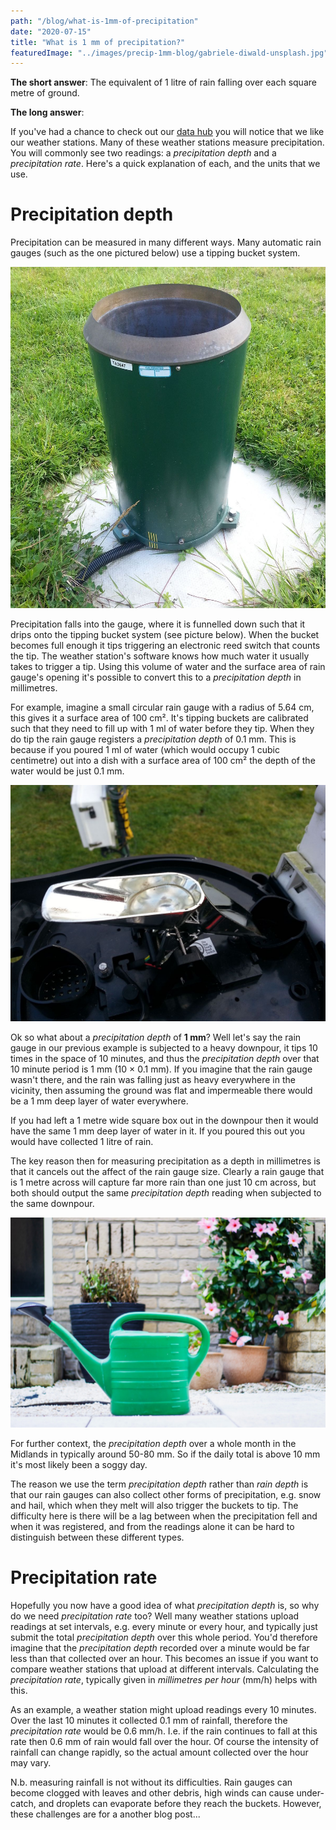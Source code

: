 ```yaml
---
path: "/blog/what-is-1mm-of-precipitation"
date: "2020-07-15"
title: "What is 1 mm of precipitation?"
featuredImage: "../images/precip-1mm-blog/gabriele-diwald-unsplash.jpg"
---
```


**The short answer**: The equivalent of 1 litre of rain falling over each square metre of ground.

**The long answer**:

If you've had a chance to check out our [data hub](https://data.birminghamurbanobservatory.com) you will notice that we like our weather stations. Many of these weather stations measure precipitation. You will commonly see two readings: a *precipitation depth* and a *precipitation rate*. Here's a quick explanation of each, and the units that we use.

# Precipitation depth

Precipitation can be measured in many different ways. Many automatic rain gauges (such as the one pictured below) use a tipping bucket system.


![Professional Munro rain gauge at the University Weather Station](../images/precip-1mm-blog/rain-gauge.jpg)

Precipitation falls into the gauge, where it is funnelled down such that it drips onto the tipping bucket system (see picture below). When the bucket becomes full enough it tips triggering an electronic reed switch that counts the tip. The weather station's software knows how much water it usually takes to trigger a tip. Using this volume of water and the surface area of rain gauge's opening it's possible to convert this to a *precipitation depth* in millimetres. 

For example, imagine a small circular rain gauge with a radius of 5.64 cm, this gives it a surface area of 100 cm². It's tipping buckets are calibrated such that they need to fill up with 1 ml of water before they tip. When they do tip the rain gauge registers a *precipitation depth* of 0.1 mm. This is because if you poured 1 ml of water (which would occupy 1 cubic centimetre) out into a dish with a surface area of 100 cm² the depth of the water would be just 0.1 mm.

![Tipping bucket inside of a Davis VP2 weather station](../images/precip-1mm-blog/davis-tipping-bucket.jpg)

Ok so what about a *precipitation depth* of **1 mm**? Well let's say the rain gauge in our previous example is subjected to a heavy downpour, it tips 10 times in the space of 10 minutes, and thus the *precipitation depth* over that 10 minute period is 1 mm (10 × 0.1 mm). If you imagine that the rain gauge wasn't there, and the rain was falling just as heavy everywhere in the vicinity, then assuming the ground was flat and impermeable there would be a 1 mm deep layer of water everywhere. 

If you had left a 1 metre wide square box out in the downpour then it would have the same 1 mm deep layer of water in it. If you poured this out you would have collected 1 litre of rain.

The key reason then for measuring precipitation as a depth in millimetres is that it cancels out the affect of the rain gauge size. Clearly a rain gauge that is 1 metre across will capture far more rain than one just 10 cm across, but both should output the same *precipitation depth* reading when subjected to the same downpour.

![On a rainy day a rain gauge might register a precipitation depth of 10 mm. This is the equivalent of watering 1 square metre of your garden with this 10 litre watering can.](../images/precip-1mm-blog/louis-hansel-unsplash.jpg)

For further context, the *precipitation depth* over a whole month in the Midlands in typically around 50-80 mm. So if the daily total is above 10 mm it's most likely been a soggy day.

The reason we use the term *precipitation depth* rather than *rain depth* is that our rain gauges can also collect other forms of precipitation, e.g. snow and hail, which when they melt will also trigger the buckets to tip. The difficulty here is there will be a lag between when the precipitation fell and when it was registered, and from the readings alone it can be hard to distinguish between these different types. 


# Precipitation rate

Hopefully you now have a good idea of what *precipitation depth* is, so why do we need *precipitation rate* too? Well many weather stations upload readings at set intervals, e.g. every minute or every hour, and typically just submit the total *precipitation depth* over this whole period. You'd therefore imagine that the *precipitation depth* recorded over a minute would be far less than that collected over an hour. This becomes an issue if you want to compare weather stations that upload at different intervals. Calculating the *precipitation rate*, typically given in *millimetres per hour* (mm/h) helps with this.

As an example, a weather station might upload readings every 10 minutes. Over the last 10 minutes it collected 0.1 mm of rainfall, therefore the *precipitation rate* would be 0.6 mm/h. I.e. if the rain continues to fall at this rate then 0.6 mm of rain would fall over the hour. Of course the intensity of rainfall can change rapidly, so the actual amount collected over the hour may vary.

N.b. measuring rainfall is not without its difficulties. Rain gauges can become clogged with leaves and other debris, high winds can cause under-catch, and droplets can evaporate before they reach the buckets. However, these challenges are for a another blog post...

